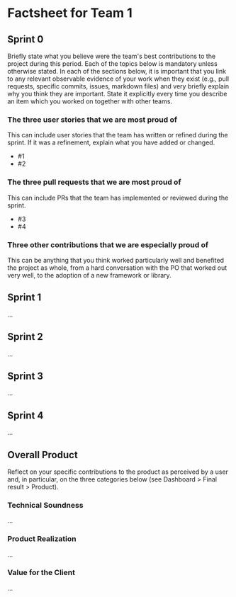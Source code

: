 # Factsheet for Team 1 

## Sprint 0

Briefly state what you believe were the team's best contributions to the project during this period. Each of the topics below is mandatory unless otherwise stated. In each of the sections below, it is important that you link to any relevant observable evidence of your work when they exist (e.g., pull requests, specific commits, issues, markdown files) and very briefly explain why you think they are important. State it explicitly every time you describe an item which you worked on together with other teams.


### The three user stories that we are most proud of

This can include user stories that the team has written or refined during the sprint. If it was a refinement, explain what you have added or changed.

 * #1
 * #2


### The three pull requests that we are most proud of

This can include PRs that the team has implemented or reviewed during the sprint.

 * #3
 * #4


### Three other contributions that we are especially proud of

This can be anything that you think worked particularly well and benefited the project as whole, from a hard conversation with the PO that worked out very well, to the adoption of a new framework or library. 



## Sprint 1

...


## Sprint 2

...


## Sprint 3

...


## Sprint 4

...


## Overall Product

Reflect on your specific contributions to the product as perceived by a user and, in particular, on the three categories below (see Dashboard > Final result > Product).


### Technical Soundness

...


### Product Realization

...


### Value for the Client

...
